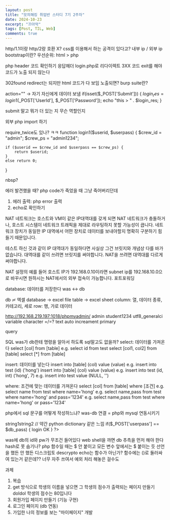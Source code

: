 ```yaml
---
layout: post
title: "모의해킹 취업반 스터디 7기 2주차"
date: 2024-10-23
excerpt: "끄아악"
tags: [Post, TIL, Web]
comments: true
---
```


http/1.1이랑 http/2랑 호환 X?
css를 이용해서 하는 공격이 있다고?
내부 ip / 외부 ip
bootstrap이란?
우선순위: html > php
<?php
    if($_GET['login_id'] == "") {
        header("location: login.php");
        exit;
    }
?>
php header 코드 확인하기
응답헤더 login.php로 리다이렉트
3XX 코드
exit를 해야 코드가 노출 되지 않는다

302found
redirect는 되지만 html 코드가 다 보임
노출되면?
burp suite란?

action="" -> 자기 자신에게 데이터 보냄
if(isset($_POST['Submit'])) {
    $login_res = login1($_POST['UserId'], $_POST['Password']);
    echo "this > " . $login_res;
}

submit 말고 뭐가 더 있는 지
무슨 역할인지

외부 php import 하기
<?php
require_once('login_func.php');
?>

require_twice도 있나? ㅋㅋ
function login1($userid, $userpass) {
    $crew_id = "admin";
    $crew_ps = "admin1234";

    if ($userid == $crew_id and $userpass == $crew_ps) {
        return $userid;
    }
    else return 0;
}

nbsp?

에러 발견했을 때?
php code가 죽었을 때 그냥 죽어버리던데
1. 에러 출력: php error 출력
2. echo로 확인하기

NAT 네트워크는 호스트와 VM이 같은 IP대역대를 갖게 되면 NAT 네트워크가 충돌하거나, 호스트 시스템이 네트워크 트래픽을 제대로 라우팅하지 못할 가능성이 큽니다. 네트워크 장치가 동일한 IP 대역에서 어떤 장치로 데이터를 보내야할지 명확히 구분하기 힘들기 때문입니다.

테스트 하신 것과 같이 IP 대역대가 동일하다면 사실상 그건 브릿지와 개념상 다를 바가 없습니다. 대역대를 같이 쓰려면 브릿지를 써야합니다. NAT을 쓰려면 대역대를 다르게 써야합니다.

NAT 설정의 예를 들어 호스트 IP가 192.168.0.10이라면 subnet ip를 192.168.10.0으로 바꾸시면 원하시는 NAT에서의 외부 접속이 가능합니다.
포트포워딩

database: 데이터를 저장한다
was <-> db

db ≓ 엑셀
database -> excel file
table -> excel sheet
column: 열, 데이터 종류, 카테고리, 세로
row: 행, 가로 데이터

http://192.168.219.197:1018/phpmyadmin/
admin
student1234
utf8_generalci
variable character =/=? text
auto increament
primary

query

SQL
was가 db한테 명령을 알아서 하도록
sql말고도 없을까?
select: 데이터를 가져온다
select [col] from [table]
e.g. select id from test
select [col1, col2] from [table]
select [*] from [table]

insert: 데이터를 넣는다
insert into [table] (col) value (value)
e.g. insert into test (id) ('hong')
insert into [table] (col) value (value)
e.g. insert into test (id, int) ('hong', 7)
e.g. insert into test value (NULL, '')

where: 조건에 맞는 데이터를 가져온다
select [col] from [table] where [조건]
e.g. select name from test where name='hong'
e.g. select name,pass from test where name='hong' and pass='1234'
e.g. select name,pass from test where name='hong' or pass='1234'

php에서 sql 문구를 어떻게 작성하느냐?
was-db 연결 = php와 mysql 연동시키기
<?php
    define('DB_SERVER', 'localhost(ip)');
    define('DB_USERNAME', 'admin');
    define('DB_PASSWORD', 'student1234');
    define('DB_NAME', 'test');

    $db_conn = mysqli_connect(DB_SERVER, DB_USERNAME, DB_PASSWORD, DB_NAME);

    if ($db_conn) {
        echo "DB Connect OK";
    } else {
        echo "DB Connect Fail";
    }

    $sql = "select * from test";
    $result = mysqli_query($db_conn, $sql);
    
    echo $result;
    var_dump($result);

    $row1 = mysqli_fetch_array($result); // 무조건 순서대로 한 줄씩 가져온다 readline 같은 느낌으로
    $row2 = mysqli_fetch_array($result);
    $row3 = mysqli_fetch_array($result);

    echo "Name: " . $row1['name']; // string1 . string2 => string1string2
    // 약간 python dictionary 같은 느낌

    if($_POST['userpass'] == $db_pass) {
        login OK
    }
?>

was에 db의 id와 pw가 무조건 들어있다
web shell을 까면 db 추측을 먼저 해야 한다
hash로 못 숨기나?
php 함수일 때는 $ 안 붙이고 모든 변수 앞에서는 $ 붙이는 듯
선언을 했든 안 했든
디스크립토
descrypto
echo는 함수가 아닌가? 함수에는 ()로 둘러싸여 있는거 같은데??
너무 자주 쓰여서 예외 처리 해놓은 걸수도

과제
1. 복습
2. get 방식으로 학생의 이름을 넣으면 그 학생의 점수가 출력되는 페이지 만들기
doldol 학생의 점수는 80입니다
3. 회원가입 페이지 만들기 (기능 구현)
4. 로그인 페이지 (db 연동)
5. 가입한 나의 정보를 보는 "마이페이지" 개발